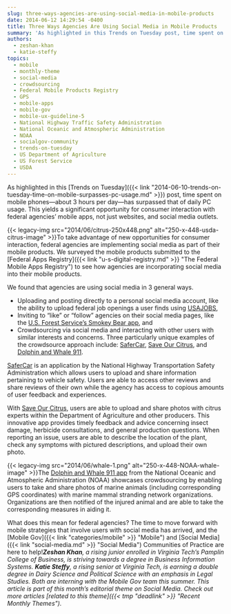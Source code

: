 ```yaml
---
slug: three-ways-agencies-are-using-social-media-in-mobile-products
date: 2014-06-12 14:29:54 -0400
title: Three Ways Agencies Are Using Social Media in Mobile Products
summary: 'As highlighted in this Trends on Tuesday post, time spent on mobile phones&mdash;about 3 hours per day&mdash;has surpassed that of daily PC usage. This yields a significant opportunity for consumer interaction with federal agencies’ mobile apps, not just websites, and social media outlets. To take advantage of new opportunities for consumer'
authors:
  - zeshan-khan
  - katie-steffy
topics:
  - mobile
  - monthly-theme
  - social-media
  - crowdsourcing
  - Federal Mobile Products Registry
  - GPS
  - mobile-apps
  - mobile-gov
  - mobile-ux-guideline-5
  - National Highway Traffic Safety Administration
  - National Oceanic and Atmospheric Administration
  - NOAA
  - socialgov-community
  - trends-on-tuesday
  - US Department of Agriculture
  - US Forest Service
  - USDA
---
```


As highlighted in this [Trends on Tuesday]({{< link "2014-06-10-trends-on-tuesday-time-on-mobile-surpasses-pc-usage.md" >}}) post, time spent on mobile phones—about 3 hours per day—has surpassed that of daily PC usage. This yields a significant opportunity for consumer interaction with federal agencies’ mobile apps, not just websites, and social media outlets.

{{< legacy-img src="2014/06/citrus-250x448.png" alt="250-x-448-usda-citrus-image" >}}To take advantage of new opportunities for consumer interaction, federal agencies are implementing social media as part of their mobile products. We surveyed the mobile products submitted to the [Federal Apps Registry]({{< link "u-s-digital-registry.md" >}} "The Federal Mobile Apps Registry") to see how agencies are incorporating social media into their mobile products.

We found that agencies are using social media in 3 general ways.

  * Uploading and posting directly to a personal social media account, like the ability to upload federal job openings a user finds using [USAJOBS](https://help.usajobs.gov/index.php/Mobile_Apps),
  * Inviting to “like” or “follow” agencies on their social media pages, like the [U.S. Forest Service’s Smokey Bear app](http://www.smokeybear.com/), and
  * Crowdsourcing via social media and interacting with other users with similar interests and concerns. Three particularly unique examples of the crowdsource approach include: [SaferCar](http://www.safercar.gov/), [Save Our Citrus](https://itunes.apple.com/us/app/save-our-citrus/id511305050?mt=8), and [Dolphin and Whale 911](http://sero.nmfs.noaa.gov/protected_resources/outreach_and_education/mm_apps/).

[SaferCar](http://www.safercar.gov/) is an application by the National Highway Transportation Safety Administration which allows users to upload and share information pertaining to vehicle safety. Users are able to access other reviews and share reviews of their own while the agency has access to copious amounts of user feedback and experiences.

With [Save Our Citrus](https://itunes.apple.com/us/app/save-our-citrus/id511305050?mt=8), users are able to upload and share photos with citrus experts within the Department of Agriculture and other producers. This innovative app provides timely feedback and advice concerning insect damage, herbicide consultations, and general production questions. When reporting an issue, users are able to describe the location of the plant, check any symptoms with pictured descriptions, and upload their own photo.

{{< legacy-img src="2014/06/whale-1.png" alt="250-x-448-NOAA-whale-image" >}}The [Dolphin and Whale 911 app](http://sero.nmfs.noaa.gov/protected_resources/outreach_and_education/mm_apps/) from the National Oceanic and Atmospheric Administration (NOAA) showcases crowdsourcing by enabling users to take and share photos of marine animals (including corresponding GPS coordinates) with marine mammal stranding network organizations. Organizations are then notified of the injured animal and are able to take the corresponding measures in aiding it.

What does this mean for federal agencies? The time to move forward with mobile strategies that involve users with social media has arrived, and the [Mobile Gov]({{< link "categories/mobile" >}} "Mobile") and [Social Media]({{< link "social-media.md" >}} "Social Media") Communities of Practice are here to help!_**Zeshan Khan**, a rising junior enrolled in Virginia Tech’s Pamplin College of Business, is striving towards a degree in Business Information Systems. **Katie Steffy**, a rising senior at Virginia Tech, is earning a double degree in Dairy Science and Political Science with an emphasis in Legal Studies. Both are interning with the Mobile Gov team this summer._
_This article is part of this month&#8217;s editorial theme on Social Media. Check out more articles [related to this theme]({{< tmp "deadlink" >}} "Recent Monthly Themes")._